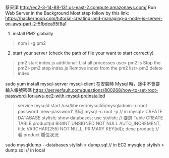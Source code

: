 蔡采潔
http://ec2-3-14-88-131.us-east-2.compute.amazonaws.com/
Run Web Server in the Background
Most step follow by this link:
https://hackernoon.com/tutorial-creating-and-managing-a-node-js-server-on-aws-part-2-5fbdea95f8a1
1. install PM2 globally
> npm i -g pm2
2. start your server (check the path of file your want to start correctly)
> pm2 start index.js
additional:
List all processes use> pm2 ls
Stop the pm2> pm2 stop index.js
Remove index from the pm2 list> pm2 delete index

sudo yum install mysql-server mysql-client
在安裝時 Mysql 時，途中不會要輸入帳號密碼
https://serverfault.com/questions/800268/how-to-set-root-password-for-aws-ec2-with-mysql-preinstalled
> service mysqld start
> /usr/libexec/mysql55/mysqladmin -u root password 'new-password'
即可
mysql -u root -p
// in mysql>
CREATE DATABASE stylish;
show databases;
use stylish; // 要選 Table
CREATE TABLE product(id BIGINT UNSIGNED NOT NULL AUTO_INCREMENT, title VARCHAR(255) NOT NULL, PRIMARY KEY(id));
desc product; // 看 product 欄位狀況

sudo mysqldump --databases stylish > dump.sql // in EC2
mysqlcp stylish > dump.sql // in local


